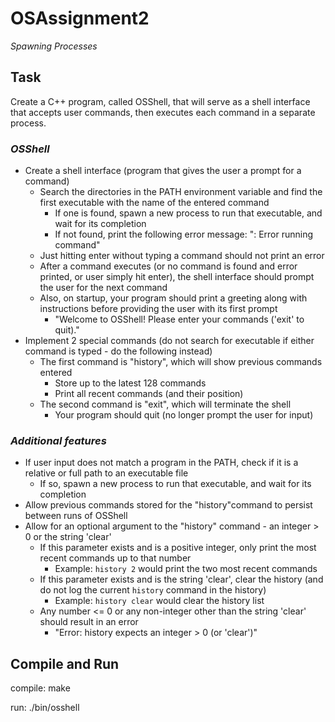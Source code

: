 # OSAssignment2
*Spawning Processes*

## Task

Create a C++ program, called OSShell, that will serve as a shell interface that accepts user commands, then executes each command in a separate process.

### *OSShell*

  -  Create a shell interface (program that gives the user a prompt for a command)
     - Search the directories in the PATH environment variable and find the first executable with the name of the entered command
       - If one is found, spawn a new process to run that executable, and wait for its completion
       - If not found, print the following error message:
        "<command>: Error running command"
     - Just hitting enter without typing a command should not print an error
     - After a command executes (or no command is found and error printed, or user simply hit enter), the shell interface should prompt the user for the next command
     - Also, on startup, your program should print a greeting along with instructions before providing the user with its first prompt
       - "Welcome to OSShell! Please enter your commands ('exit' to quit)."
 - Implement 2 special commands (do not search for executable if either command is typed - do the following instead)
     - The first command is "history",  which will show previous commands entered
       - Store up to the latest 128 commands
       - Print all recent commands (and their position)
     - The second command is "exit", which will terminate the shell
       - Your program should quit (no longer prompt the user for input)
       
### *Additional features*

 - If user input does not match a program in the PATH, check if it is a relative or full path to an executable file
     - If so, spawn a new process to run that executable, and wait for its completion
 - Allow previous commands stored for the "history"command to persist between runs of OSShell
 - Allow for an optional argument to the "history" command - an integer > 0 or the string 'clear'
     - If this parameter exists and is a positive integer, only print the most recent commands up to that number
       - Example: `history 2` would print the two most recent commands
     - If this parameter exists and is the string 'clear', clear the history (and do not log the current `history` command in the history)
       - Example: `history clear` would clear the history list
     - Any number <= 0 or any non-integer other than the string 'clear' should result in an error
       - "Error: history expects an integer > 0 (or 'clear')"

## Compile and Run

compile: make

run: ./bin/osshell
